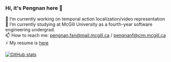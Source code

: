 ### Hi, it's Pengnan here 👋


🔭 I’m currently working on temporal action localization/video representation  
🌱 I’m currently studying at McGill University as a fourth-year software engineering undergrad.  
📫 How to reach me: pengnan.fan@mail.mcgill.ca / pengnanf@cim.mcgill.ca  
⚡ My resume is [here](./Resume_Pengnan_Fan_v1.pdf)


[![GitHub stats](https://github-readme-stats.vercel.app/api?username=Catosine&show_icons=true)  ](https://github.com/Catosine/)

<!--
**Catosine/Catosine** is a ✨ _special_ ✨ repository because its `README.md` (this file) appears on your GitHub profile.

Here are some ideas to get you started:

- 🔭 I’m currently working on ...
- 🌱 I’m currently learning ...
- 👯 I’m looking to collaborate on ...
- 🤔 I’m looking for help with ...
- 💬 Ask me about ...
- 📫 How to reach me: ...
- 😄 Pronouns: ...
- ⚡ Fun fact: ...
-->
